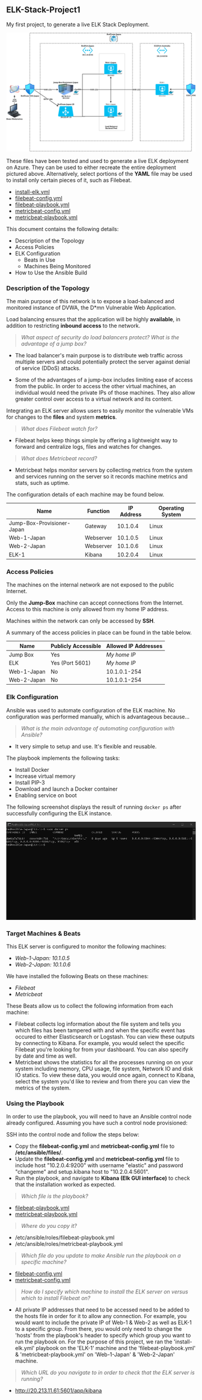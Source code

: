 ## ELK-Stack-Project1
My first project, to generate a live ELK Stack Deployment.

![image](Images/Diagram.png)

These files have been tested and used to generate a live ELK deployment on Azure. They can be used to either recreate the entire deployment pictured above. Alternatively, select portions of the **YAML** file may be used to install only certain pieces of it, such as Filebeat.

- [install-elk.yml](Ansible/install-elk.yml)
- [filebeat-config.yml](Ansible/filebeat-config.yml)
- [filebeat-playbook.yml](filebeat-playbook.yml)
- [metricbeat-config.yml](metricbeat-config.yml)
- [metricbeat-playbook.yml](metricbeat-playbook.yml)

This document contains the following details:

- Description of the Topology
- Access Policies
- ELK Configuration
  - Beats in Use
  - Machines Being Monitored
- How to Use the Ansible Build

### Description of the Topology

The main purpose of this network is to expose a load-balanced and monitored instance of DVWA, the D*mn Vulnerable Web Application.

Load balancing ensures that the application will be highly **available**, in addition to restricting **inbound access** to the network.

> *What aspect of security do load balancers protect? What is the advantage of a jump box?*
- The load balancer's main purpose is to distribute web traffic across multiple servers and could potentially protect the server against denial of service (DDoS) attacks.

- Some of the advantages of a jump-box includes limiting ease of access from the public. In order to access the other virtual machines, an individual would need the private IPs of those machines. They also allow greater control over access to a virtual network and its content.

Integrating an ELK server allows users to easily monitor the vulnerable VMs for changes to the **files** and system **metrics**.

> *What does Filebeat watch for?*
- Filebeat helps keep things simple by offering a lightweight way to forward and centralize logs, files and watches for changes.

> *What does Metricbeat record?*
- Metricbeat helps monitor servers by collecting metrics from the system and services running on the server so it records machine metrics and stats, such as uptime.

The configuration details of each machine may be found below.

| Name     | Function | IP Address | Operating System |
| -------- | -------- | ---------- | ---------------- |
| Jump-Box-Provisioner-Japan | Gateway  | 10.1.0.4   | Linux            |
| Web-1-Japan     | Webserver      | 10.1.0.5           | Linux                 |
| Web-2-Japan     | Webserver      | 10.1.0.6           | Linux                 |
| ELK-1     | Kibana         | 10.2.0.4           | Linux                 |

### Access Policies

The machines on the internal network are not exposed to the public Internet. 

Only the **Jump-Box** machine can accept connections from the Internet. Access to this machine is only allowed from my home IP address.

Machines within the network can only be accessed by **SSH**.

A summary of the access policies in place can be found in the table below.

| Name     | Publicly Accessible | Allowed IP Addresses |
| -------- | ------------------- | -------------------- |
| Jump Box | Yes              | *My home IP*   |
| ELK         | Yes (Port 5601)                   | *My home IP*                     |
| Web-1-Japan         | No                    | 10.1.0.1-254                     |
| Web-2-Japan         | No                    | 10.1.0.1-254                     |

### Elk Configuration

Ansible was used to automate configuration of the ELK machine. No configuration was performed manually, which is advantageous because...

> *What is the main advantage of automating configuration with Ansible?*
- It very simple to setup and use. It's flexible and reusable.

The playbook implements the following tasks:

- Install Docker
- Increase virtual memory
- Install PIP-3
- Download and launch a Docker container
- Enabling service on boot

The following screenshot displays the result of running `docker ps` after successfully configuring the ELK instance.

![image](Images/docker_ps_output.png)

### Target Machines & Beats

This ELK server is configured to monitor the following machines:

- *Web-1-Japan: 10.1.0.5*
- *Web-2-Japan: 10.1.0.6*

We have installed the following Beats on these machines:

- *Filebeat*
- *Metricbeat*

These Beats allow us to collect the following information from each machine:

- Filebeat collects log information about the file system and tells you which files has been tampered with and when the specific event has occured to either Elasticsearch or Logstash. You can view these outputs by connecting to Kibana. For example, you would select the specific Filebeat you're looking for from your dashboard. You can also specify by date and time as well.
- Metricbeat shows the statistics for all the processes running on on your system including memory, CPU usage, file system, Network IO and disk IO statics. To view these data, you would once again, connect to Kibana, select the system you'd like to review and from there you can view the metrics of the system.

### Using the Playbook

In order to use the playbook, you will need to have an Ansible control node already configured. Assuming you have such a control node provisioned: 

SSH into the control node and follow the steps below:

- Copy the **filebeat-config.yml** and **metricbeat-config.yml** file to **/etc/ansible/files/**.
- Update the **filebeat-config.yml** and **metricbeat-config.yml** file to include host "10.2.0.4:9200" with username "elastic" and password "changeme" and setup.kibana host to "10.2.0.4:5601".
- Run the playbook, and navigate to **Kibana (Elk GUI interface)** to check that the installation worked as expected.

> *Which file is the playbook?*
- [filebeat-playbook.yml](URL)
- [metricbeat-playbook.yml](URL)

>  *Where do you copy it?*
- /etc/ansible/roles/filebeat-playbook.yml
- /etc/ansible/roles/metricbeat-playbook.yml

> *Which file do you update to make Ansible run the playbook on a specific machine?*
- [filebeat-config.yml](URL)
- [metricbeat-config.yml](URL)

> *How do I specify which machine to install the ELK server on versus which to install Filebeat on?*
- All private IP addresses that need to be accessed need to be added to the hosts file in order for it to allow any connection. For example, you would want to include the private IP of Web-1 & Web-2 as well as ELK-1 to a specific group. From there, you would only need to change the 'hosts' from the playbook's header to specify which group you want to run the playbook on. For the purpose of this project, we ran the 'install-elk.yml' playbook on the 'ELK-1' machine and the 'filebeat-playbook.yml' & 'metricbeat-playbook.yml' on 'Web-1-Japan' & 'Web-2-Japan' machine.

> *Which URL do you navigate to in order to check that the ELK server is running?*
- http://20.213.11.61:5601/app/kibana